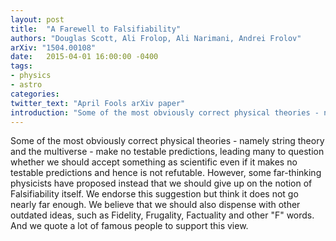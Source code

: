 ```yaml
---
layout: post
title:  "A Farewell to Falsifiability"
authors: "Douglas Scott, Ali Frolop, Ali Narimani, Andrei Frolov"
arXiv: "1504.00108"
date:   2015-04-01 16:00:00 -0400
tags:
- physics
- astro
categories:
twitter_text: "April Fools arXiv paper"
introduction: "Some of the most obviously correct physical theories - namely string theory and the multiverse - make no testable predictions ..."
---
```


Some of the most obviously correct physical theories - namely string theory and the multiverse - make no testable predictions, leading many to question whether we should accept something as scientific even if it makes no testable predictions and hence is not refutable. However, some far-thinking physicists have proposed instead that we should give up on the notion of Falsifiability itself. We endorse this suggestion but think it does not go nearly far enough. We believe that we should also dispense with other outdated ideas, such as Fidelity, Frugality, Factuality and other "F" words. And we quote a lot of famous people to support this view.
